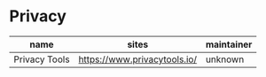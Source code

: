 # Privacy
| name | sites | maintainer |
|---|---|---|
| Privacy Tools | https://www.privacytools.io/ | unknown |


